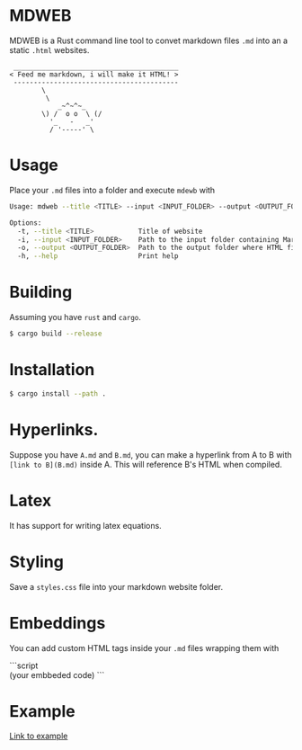 # MDWEB

MDWEB is a Rust command line tool to convet markdown files `.md` into an a static `.html` websites.
```
 _________________________________________
< Feed me markdown, i will make it HTML! >
 -----------------------------------------
        \
         \
            _~^~^~_
        \) /  o o  \ (/
          '_   -   _'
          / '-----' \
```
# Usage

Place your `.md` files into a folder and execute `mdewb` with

```bash
Usage: mdweb --title <TITLE> --input <INPUT_FOLDER> --output <OUTPUT_FOLDER>

Options:
  -t, --title <TITLE>           Title of website
  -i, --input <INPUT_FOLDER>    Path to the input folder containing Markdown files
  -o, --output <OUTPUT_FOLDER>  Path to the output folder where HTML files will be saved
  -h, --help                    Print help
```

# Building
Assuming you have `rust` and `cargo`.
```bash
$ cargo build --release    
```

# Installation
```bash
$ cargo install --path .
```

# Hyperlinks.
Suppose you have `A.md` and `B.md`, you can make a hyperlink from A to B with `[link to B](B.md)` inside A. This will reference B's HTML when compiled.

# Latex
It has support for writing latex equations.

# Styling
Save a `styles.css` file into your markdown website folder.

# Embeddings
You can add custom HTML tags inside your `.md` files wrapping them with 

\`\`\`script  
(your embbeded code) 
\`\`\`

# Example
[Link to example](https://domandlj.github.io/mdweb/)